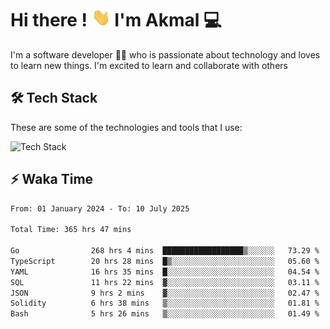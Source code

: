 # Hi there ! <img src="https://github.com/ABSphreak/ABSphreak/blob/master/gifs/Hi.gif" width="30"> I'm Akmal  💻

I'm a software developer 👨‍💻 who is passionate about technology and loves to learn new things. I'm excited to learn and collaborate with others

## 🛠️ Tech Stack

These are some of the technologies and tools that I use:

![Tech Stack](https://skillicons.dev/icons?i=typescript,nodejs,javascript,express,nest,sequelize,go,rabbitmq,python,solidity,react,vue,next,nuxtjs,webpack,vite,tailwindcss,bootstrap,css,scss,html,vercel,firebase,heroku,netlify,docker,postgresql,mongodb,redis,mysql,graphql,git,github,gitlab,vscode,figma,postman,pytorch,tensorflow,bash)

## ⚡ Waka Time
<!--START_SECTION:waka-->

```txt
From: 01 January 2024 - To: 10 July 2025

Total Time: 365 hrs 47 mins

Go                268 hrs 4 mins  ██████████████████▒░░░░░░   73.29 %
TypeScript        20 hrs 28 mins  █▒░░░░░░░░░░░░░░░░░░░░░░░   05.60 %
YAML              16 hrs 35 mins  █░░░░░░░░░░░░░░░░░░░░░░░░   04.54 %
SQL               11 hrs 22 mins  ▓░░░░░░░░░░░░░░░░░░░░░░░░   03.11 %
JSON              9 hrs 2 mins    ▓░░░░░░░░░░░░░░░░░░░░░░░░   02.47 %
Solidity          6 hrs 38 mins   ▒░░░░░░░░░░░░░░░░░░░░░░░░   01.81 %
Bash              5 hrs 26 mins   ▒░░░░░░░░░░░░░░░░░░░░░░░░   01.49 %
```

<!--END_SECTION:waka-->


